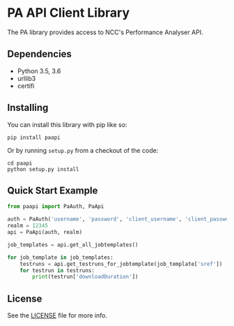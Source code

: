PA API Client Library
=====================

The PA library provides access to NCC's Performance Analyser API.

## Dependencies

- Python 3.5, 3.6
- urllib3
- certifi

## Installing

You can install this library with pip like so:

```
pip install paapi
```

Or by running `setup.py` from a checkout of the code:

```
cd paapi
python setup.py install
```

## Quick Start Example

```python
from paapi import PaAuth, PaApi

auth = PaAuth('username', 'password', 'client_username', 'client_password')
realm = 12345
api = PaApi(auth, realm)

job_templates = api.get_all_jobtemplates()

for job_template in job_templates:
    testruns = api.get_testruns_for_jobtemplate(job_template['sref'])
    for testrun in testruns:
        print(testrun['downloadDuration'])

```

## License

See the [LICENSE](LICENSE) file for more info.
